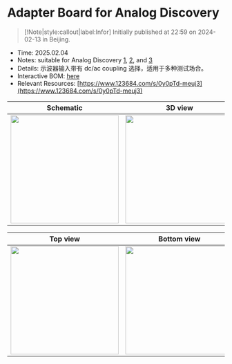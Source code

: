 # Adapter Board for Analog Discovery

> [!Note|style:callout|label:Infor]
> Initially published at 22:59 on 2024-02-13 in Beijing.

- Time: 2025.02.04
- Notes: suitable for Analog Discovery [1](https://digilent.com/reference/test-and-measurement/analog-discovery/start), [2](https://digilent.com/reference/test-and-measurement/analog-discovery-2/start), and [3](https://digilent.com/reference/test-and-measurement/analog-discovery-3/start)
- Details: 示波器输入带有 dc/ac coupling 选择，适用于多种测试场合。
- Interactive BOM: [here](https://www.123684.com/s/0y0pTd-Teuj3)
- Relevant Resources: [https://www.123684.com/s/0y0pTd-meuj3](https://www.123684.com/s/0y0pTd-meuj3)

<div class='center'>

| Schematic | 3D view | 
|:-:|:-:|
 |<div class="center"><img height = 250px src="https://imagebank-0.oss-cn-beijing.aliyuncs.com/VS-PicGo/2025-02-13-11-26-28_Adapter Board for Analog Discovery.png"/></div>|<div class="center"><img height = 250px src="https://imagebank-0.oss-cn-beijing.aliyuncs.com/VS-PicGo/2025-02-13-11-22-14_Adapter Board for Analog Discovery.jpg"/></div>|
</div>



<div class='center'>

| Top view | Bottom view | 
|:-:|:-:|
 | <div class="center"><img height = 250px src="https://imagebank-0.oss-cn-beijing.aliyuncs.com/VS-PicGo/2025-02-13-11-27-27_Adapter Board for Analog Discovery.png"/></div> | <div class="center"><img height = 250px src="https://imagebank-0.oss-cn-beijing.aliyuncs.com/VS-PicGo/2025-02-13-11-27-43_Adapter Board for Analog Discovery.png"/></div> |
</div>
